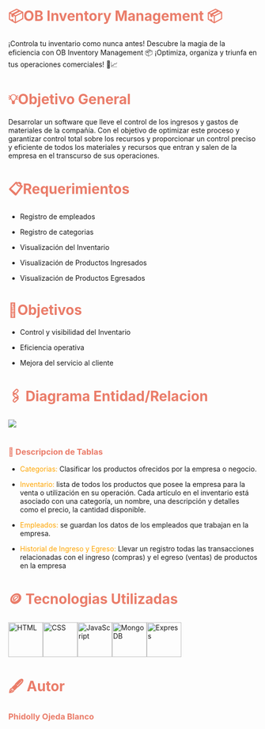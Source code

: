 # <h1 style="color: #EA7C69">📦OB Inventory Management 📦</h1>

¡Controla tu inventario como nunca antes! Descubre la magia de la eficiencia con OB Inventory Management 📦 ¡Optimiza, organiza y triunfa en tus operaciones comerciales! 💼📈

# <h1 style="color: #EA7C69"> 💡Objetivo General</h1>

Desarrolar un software que lleve el control de los ingresos y gastos de materiales de la compañía. Con el objetivo de optimizar este proceso y garantizar control total sobre los recursos y proporcionar un control preciso y eficiente de todos los materiales y recursos que entran y salen de la empresa en el transcurso de sus operaciones.

# <h1 style="color: #EA7C69"> 📋Requerimientos</h1>

- Registro de empleados

- Registro de categorias

- Visualización del Inventario

- Visualización de Productos Ingresados

- Visualización de Productos Egresados

# <h1 style="color: #EA7C69"> 📌Objetivos</h1>

- Control y visibilidad del Inventario

- Eficiencia operativa

- Mejora del servicio al cliente

#  <h1 style="color: #EA7C69"> 🖇️ Diagrama Entidad/Relacion</h1>

<image src="./frontend/conexiones API/inventario/modelo EntiRela.png">

# <h3 style="color: #EA7C69">📒 Descripcion de Tablas</h3>


- <span style="color: orange">Categorias:</span> Clasificar los productos ofrecidos por la empresa o negocio.

- <span style="color: orange">Inventario:</span> lista de todos los productos que posee la empresa para la venta o utilización en su operación. Cada artículo en el inventario está asociado con una categoría, un nombre, una descripción y detalles como el precio, la cantidad disponible.

- <span style="color: orange">Empleados:</span> se guardan los datos de los empleados que trabajan en la empresa.

- <span style="color: orange">Historial de Ingreso y Egreso:</span> Llevar un registro todas las transacciones relacionadas con el ingreso (compras) y el egreso (ventas) de productos en la empresa

# <h1 style="color: #EA7C69">🪙 Tecnologias Utilizadas</h1>
<div style="display: flex">
  <img src="https://cdn.icon-icons.com/icons2/2107/PNG/512/file_type_html_icon_130541.png" alt="HTML" width="70" height="70" />
<img src="https://cdn.icon-icons.com/icons2/2107/PNG/512/file_type_css_icon_130661.png" alt="CSS" width="70" height="70" />
<img src="https://cdn.icon-icons.com/icons2/2415/PNG/512/javascript_original_logo_icon_146455.png" alt="JavaScript" width="70" height="70" />
<img src="https://cdn.icon-icons.com/icons2/2415/PNG/512/mongodb_original_wordmark_logo_icon_146425.png" alt="MongoDB" width="70" height="70" />
<img src="https://cdn.icon-icons.com/icons2/2107/PNG/512/file_type_node_icon_130301.png" alt="Express" width="70" height="70" />
</div>

# <h1 style="color: #EA7C69">🖋️ Autor</h1>

<h3 style="color: #EA7C69">Phidolly Ojeda Blanco</h3>
